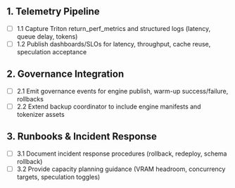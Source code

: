 ## 1. Telemetry Pipeline
- [ ] 1.1 Capture Triton return_perf_metrics and structured logs (latency, queue delay, tokens)
- [ ] 1.2 Publish dashboards/SLOs for latency, throughput, cache reuse, speculation acceptance

## 2. Governance Integration
- [ ] 2.1 Emit governance events for engine publish, warm-up success/failure, rollbacks
- [ ] 2.2 Extend backup coordinator to include engine manifests and tokenizer assets

## 3. Runbooks & Incident Response
- [ ] 3.1 Document incident response procedures (rollback, redeploy, schema rollback)
- [ ] 3.2 Provide capacity planning guidance (VRAM headroom, concurrency targets, speculation toggles)
